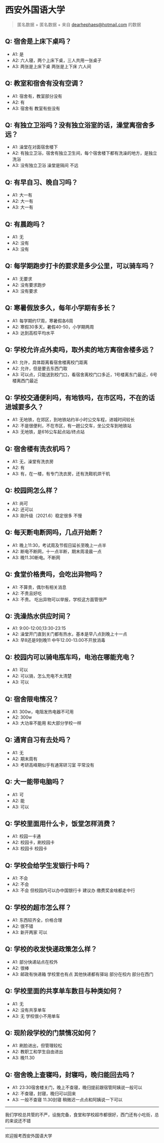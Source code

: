 # 西安外国语大学
> 匿名数据 + 匿名数据 + 来自 dearhephaes@hotmail.com 的数据
## Q: 宿舍是上床下桌吗？
- A1: 是
- A2: 六人寝，两个上床下桌，三人共用一张桌子
- A3: 两张是上床下桌 两张是上下床 六人间
## Q: 教室和宿舍有没有空调？
- A1: 宿舍有，教室部分没有
- A2: 有
- A3: 宿舍有 教室有些没有
## Q: 有独立卫浴吗？没有独立浴室的话，澡堂离宿舍多远？
- A1: 澡堂在对面宿舍楼下
- A2: 有独立卫浴，宿舍有独立卫生间，每个宿舍楼下都有洗澡的地方，是独立洗浴
- A3: 没有独立卫浴 澡堂是隔间 不远
## Q: 有早自习、晚自习吗？
- A1: 大一有
- A2: 大一有
- A3: 大一有
## Q: 有晨跑吗？
- A1: 无
- A2: 没有
- A3: 没有
## Q: 每学期跑步打卡的要求是多少公里，可以骑车吗？
- A1: 无要求
- A2: 没有要求跑步
- A3: 没有要求
## Q: 寒暑假放多久，每年小学期有多长？
- A1: 每学期约17周，寒暑假各6周
- A2: 寒假30多天，暑假40-50，小学期两周
- A3: 达到高校平均水平
## Q: 学校允许点外卖吗，取外卖的地方离宿舍楼多远？
- A1: 允许，具体距离看宿舍楼离校门距离
- A2: 允许，但是要去东西门取
- A3: 可以点，只能送到校门口，看宿舍离校门口多近，1号楼离东门最近，6号楼离西门最近
## Q: 学校交通便利吗，有地铁吗，在市区吗，不在的话进城要多久？
- A1: 无地铁，在郊区，到地铁站约半小时公交车程，进城时间较长
- A2: 不是很便利，不在市区，有一趟公交车，坐公交车到地铁站
- A3: 无地铁，是616公车起点站/终点站
## Q: 宿舍楼有洗衣机吗？
- A1: 无，澡堂有洗衣房
- A2: 有
- A3: 有，在一楼，有专门洗衣房，还有洗鞋机烘干机
## Q: 校园网怎么样？
- A1: 尚可
- A2: 还可以
- A3: 刚升级（2021.6）稳定很多 不慢
## Q: 每天断电断网吗，几点开始断？
- A1: 晚上11:30，考试周及节假日延长至晚上一点半
- A2: 断电不断网，十一点半断，期末周凌晨一点
- A3: 晚11.30断电。不断网
## Q: 食堂价格贵吗，会吃出异物吗？
- A1: 不算贵，偶尔有相关消息
- A2: 不贵且好吃
- A3: 不贵。 吃出异物可以举报，学校这方面管很严
## Q: 洗澡热水供应时间？
- A1: 9:00-12:00,13:30-23:15
- A2: 澡堂开门直到关门都有热水，基本是早八点到晚上十一点
- A3: 早8还是9到晚11 中午12.00-13.00不开放消毒
## Q: 校园内可以骑电瓶车吗，电池在哪能充电？
- A1: 可以
- A2: 可以骑，怎么充电不太清楚
- A3: 可以
## Q: 宿舍限电情况？
- A1: 300w，电阻发热电器不可用
- A2: 300w
- A3: 大功率不能用 和大部分学校一样
## Q: 通宵自习有去处吗？
- A1: 无
- A2: 期末周有
- A3: 考研高峰期似乎有通宵研习室 平常没有
## Q: 大一能带电脑吗？
- A1: 可
- A2: 能
- A3: 可以
## Q: 学校里面用什么卡，饭堂怎样消费？
- A1: 校园一卡通
- A2: 校园卡，刷校园卡
- A3: 校园卡 校园卡
## Q: 学校会给学生发银行卡吗？
- A1: 不会
- A2: 不会
- A3: 不会 但校园内可以办中国银行卡 建议办 缴费奖金啥都走中行
## Q: 学校的超市怎么样？
- A1: 东西较齐全，价格合理
- A2: 很不错
- A3: 新开两家 可以
## Q: 学校的收发快递政策怎么样？
- A1: 部分快递站点在校外
- A2: 很棒
- A3: 邮政有快递箱 学校里也有点 其他快递都有驿站 部分在校内 部分在西门
## Q: 学校里面的共享单车数目与种类如何？
- A1: 无
- A2: 没有共享单车
- A3: 无 学校很小不用单车
## Q: 现阶段学校的门禁情况如何？
- A1: 刷脸进出，但管理较松
- A2: 教职工和学生自由进出
- A3: 晚11.30
## Q: 宿舍晚上查寝吗，封寝吗，晚归能回去吗？
- A1: 23:30宿舍楼关门，晚上不查寝，晚归提前跟宿管阿姨说一般可以
- A2: 不查寝，封寝，晚归可以回来
- A3: 一般不查寝 11.30封寝 稍微迟一点点和阿姨说一下可以
***
我们学校总共管的不严，设施完备，食堂和学校超市都很好，西门还有小吃街，总的来说还不错
***
欢迎报考西安外国语大学